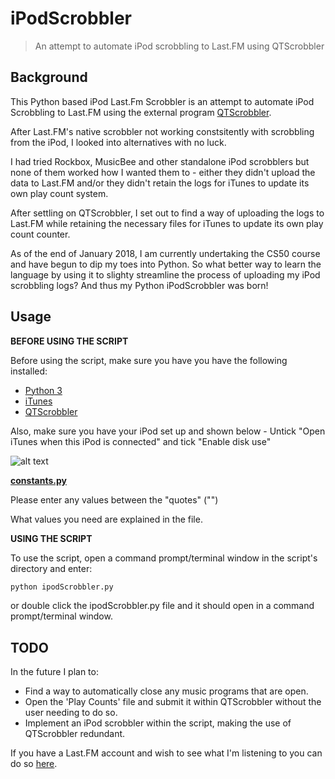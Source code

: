 # iPodScrobbler
> An attempt to automate iPod scrobbling to Last.FM using QTScrobbler


## Background
This Python based iPod Last.Fm Scrobbler is an attempt to automate iPod Scrobbling to Last.FM using the external program [QTScrobbler](http://qtscrob.sourceforge.net/).

After Last.FM's native scrobbler not working constsitently with scrobbling from the iPod, I looked into alternatives with no luck.

I had tried Rockbox, MusicBee and other standalone iPod scrobblers but none of them worked how I wanted them to - either they didn't upload the data to Last.FM and/or they didn't retain the logs for iTunes to update its own play count system.

After settling on QTScrobbler, I set out to find a way of uploading the logs to Last.FM while retaining the necessary files for iTunes to update its own play count counter.

As of the end of January 2018, I am currently undertaking the CS50 course and have begun to dip my toes into Python.
So what better way to learn the language by using it to slighty streamline the process of uploading my iPod scrobbling logs?
And thus my Python iPodScrobbler was born!

## Usage
**BEFORE USING THE SCRIPT**

Before using the script, make sure you have you have the following installed:
* [Python 3](https://www.python.org/downloads/)
* [iTunes](https://www.apple.com/itunes/download/)
* [QTScrobbler](http://qtscrob.sourceforge.net/)

Also, make sure you have your iPod set up and shown below - Untick "Open iTunes when this iPod is connected" and tick "Enable disk use"

![alt text](https://i.imgur.com/DH0vfVS.png "iTunes Setup")

**[constants.py](https://github.com/koaxu/iPodScrobbler/blob/master/constants.py)**

Please enter any values between the "quotes" ("")

What values you need are explained in the file.

**USING THE SCRIPT**

To use the script, open a command prompt/terminal window in the script's directory and enter:

```python
python ipodScrobbler.py
```

or double click the ipodScrobbler.py file and it should open in a command prompt/terminal window.

## TODO

In the future I plan to:

* Find a way to automatically close any music programs that are open.
* Open the 'Play Counts' file and submit it within QTScrobbler without the user needing to do so.
* Implement an iPod scrobbler within the script, making the use of QTScrobbler redundant.

If you have a Last.FM account and wish to see what I'm listening to you can do so [here](https://www.last.fm/user/tommo619).


